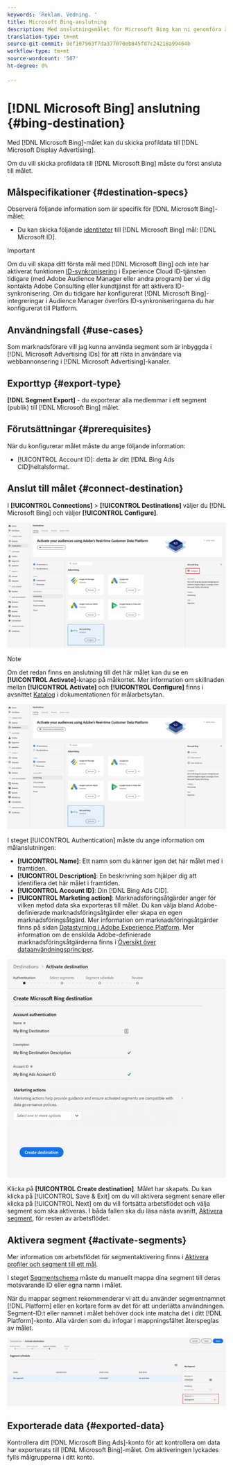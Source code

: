 ```yaml
---
keywords: 'Reklam. Vedning. '
title: Microsoft Bing-anslutning
description: Med anslutningsmålet för Microsoft Bing kan ni genomföra återannonsering och målgruppsanpassade digitala kampanjer i Microsoft Display Advertising.
translation-type: tm+mt
source-git-commit: 0ef107963f7da377070eb845fd7c24218a99464b
workflow-type: tm+mt
source-wordcount: '507'
ht-degree: 0%

---
```



# [!DNL Microsoft Bing] anslutning  {#bing-destination}

Med [!DNL Microsoft Bing]-målet kan du skicka profildata till [!DNL Microsoft Display Advertising].

Om du vill skicka profildata till [!DNL Microsoft Bing] måste du först ansluta till målet.

## Målspecifikationer {#destination-specs}

Observera följande information som är specifik för [!DNL Microsoft Bing]-målet:

* Du kan skicka följande [identiteter](../../../identity-service/namespaces.md) till [!DNL Microsoft Bing] mål: [!DNL Microsoft ID].

>[!IMPORTANT]
>
>Om du vill skapa ditt första mål med [!DNL Microsoft Bing] och inte har aktiverat funktionen [ID-synkronisering](https://experienceleague.adobe.com/docs/id-service/using/id-service-api/methods/idsync.html) i Experience Cloud ID-tjänsten tidigare (med Adobe Audience Manager eller andra program) ber vi dig kontakta Adobe Consulting eller kundtjänst för att aktivera ID-synkronisering. Om du tidigare har konfigurerat [!DNL Microsoft Bing]-integreringar i Audience Manager överförs ID-synkroniseringarna du har konfigurerat till Platform.

## Användningsfall {#use-cases}

Som marknadsförare vill jag kunna använda segment som är inbyggda i [!DNL Microsoft Advertising IDs] för att rikta in användare via webbannonsering i [!DNL Microsoft Advertising]-kanaler.

## Exporttyp {#export-type}

**[!DNL Segment Export]** - du exporterar alla medlemmar i ett segment (publik) till  [!DNL Microsoft Bing] målet.

## Förutsättningar {#prerequisites}

När du konfigurerar målet måste du ange följande information:

* [!UICONTROL Account ID]: detta är ditt  [!DNL Bing Ads CID]heltalsformat.

## Anslut till målet {#connect-destination}

I **[!UICONTROL Connections]** > **[!UICONTROL Destinations]** väljer du [!DNL Microsoft Bing] och väljer **[!UICONTROL Configure]**.

![Konfigurera Microsoft Bing-mål](../../assets/catalog/advertising/bing/configure.png)

>[!NOTE]
>
>Om det redan finns en anslutning till det här målet kan du se en **[!UICONTROL Activate]**-knapp på målkortet. Mer information om skillnaden mellan **[!UICONTROL Activate]** och **[!UICONTROL Configure]** finns i avsnittet [Katalog](../../ui/destinations-workspace.md#catalog) i dokumentationen för målarbetsytan.
>
>![Aktivera Microsoft Bing-mål](../../assets/catalog/advertising/bing/activate.png)

I steget [!UICONTROL Authentication] måste du ange information om målanslutningen:

* **[!UICONTROL Name]**: Ett namn som du känner igen det här målet med i framtiden.
* **[!UICONTROL Description]**: En beskrivning som hjälper dig att identifiera det här målet i framtiden.
* **[!UICONTROL Account ID]**: Din [!DNL Bing Ads CID].
* **[!UICONTROL Marketing action]**: Marknadsföringsåtgärder anger för vilken metod data ska exporteras till målet. Du kan välja bland Adobe-definierade marknadsföringsåtgärder eller skapa en egen marknadsföringsåtgärd. Mer information om marknadsföringsåtgärder finns på sidan [Datastyrning i Adobe Experience Platform](../../../data-governance/policies/overview.md). Mer information om de enskilda Adobe-definierade marknadsföringsåtgärderna finns i [Översikt över dataanvändningsprinciper](../../../data-governance/policies/overview.md).

![Autentisering av Microsoft Bing-mål](../../assets/catalog/advertising/bing/authentication.png)

Klicka på **[!UICONTROL Create destination]**. Målet har skapats. Du kan klicka på [!UICONTROL Save & Exit] om du vill aktivera segment senare eller klicka på [!UICONTROL Next] om du vill fortsätta arbetsflödet och välja segment som ska aktiveras. I båda fallen ska du läsa nästa avsnitt, [Aktivera segment](#activate-segments), för resten av arbetsflödet.

## Aktivera segment {#activate-segments}

Mer information om arbetsflödet för segmentaktivering finns i [Aktivera profiler och segment till ett mål](../../ui/activate-destinations.md#select-attributes).

I steget [Segmentschema](../../ui/activate-destinations.md#segment-schedule) måste du manuellt mappa dina segment till deras motsvarande ID eller egna namn i målet.

När du mappar segment rekommenderar vi att du använder segmentnamnet [!DNL Platform] eller en kortare form av det för att underlätta användningen. Segment-ID:t eller namnet i målet behöver dock inte matcha det i ditt [!DNL Platform]-konto. Alla värden som du infogar i mappningsfältet återspeglas av målet.

![Segmentmappnings-ID](../../assets/common/segment-mapping-id.png)

## Exporterade data {#exported-data}

Kontrollera ditt [!DNL Microsoft Bing Ads]-konto för att kontrollera om data har exporterats till [!DNL Microsoft Bing]-målet. Om aktiveringen lyckades fylls målgrupperna i ditt konto.